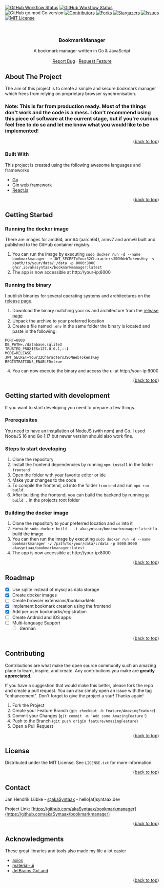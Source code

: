 <div id="top"></div>
<!-- PROJECT SHIELDS -->

[![GitHub Workflow Status](https://img.shields.io/github/workflow/status/akasyntaax/bookmarkmanager/Build%20a%20release%20executable?label=build%20executables&style=flat-square)](https://github.com/akaSyntaax/bookmarkmanager/actions/workflows/build.yml)
[![GitHub Workflow Status](https://img.shields.io/github/workflow/status/akasyntaax/bookmarkmanager/Docker%20Image%20CI?label=build%20docker%20image&style=flat-square)](https://github.com/akaSyntaax/bookmarkmanager/actions/workflows/docker-image.yml)
![GitHub go.mod Go version](https://img.shields.io/github/go-mod/go-version/akasyntaax/bookmarkmanager?style=flat-square)
[![Contributors](https://img.shields.io/github/contributors/akaSyntaax/bookmarkmanager.svg?style=flat-square)](https://github.com/akaSyntaax/bookmarkmanager/graphs/contributors)
[![Forks](https://img.shields.io/github/forks/akaSyntaax/bookmarkmanager.svg?style=flat-square)](https://github.com/akaSyntaax/bookmarkmanager/network/members)
[![Stargazers](https://img.shields.io/github/stars/akaSyntaax/bookmarkmanager.svg?style=flat-square)](https://github.com/akaSyntaax/bookmarkmanager/stargazers)
[![Issues](https://img.shields.io/github/issues/akaSyntaax/bookmarkmanager.svg?style=flat-square)](https://github.com/akaSyntaax/bookmarkmanager/issues)
[![MIT License](https://img.shields.io/github/license/akaSyntaax/bookmarkmanager.svg?style=flat-square)](https://github.com/akaSyntaax/bookmarkmanager/blob/master/LICENSE.txt)

<br />
<div align="center">
<h3 align="center">BookmarkManager</h3>

  <p align="center">
    A bookmark manager written in Go & JavaScript
    <br />
    <br />
    <a href="https://github.com/akaSyntaax/bookmarkmanager/issues">Report Bug</a>
    ·
    <a href="https://github.com/akaSyntaax/bookmarkmanager/issues">Request Feature</a>
  </p>
</div>

<!-- ABOUT THE PROJECT -->
## About The Project
The aim of this project is to create a simple and secure bookmark manager which frees from relying on proprietary browser synchronisation.

### Note: **This is far from production ready. Most of the things don't work and the code is a mess. I don't recommend using this piece of software at the current stage, but if you're curious feel free to do so and let me know what you would like to be implemented!**

<p align="right">(<a href="#top">back to top</a>)</p>



### Built With

This project is created using the following awesome languages and frameworks

* [Go](https://go.dev)
* [Gin web framework](https://github.com/gin-gonic/gin)
* [React.js](https://reactjs.org/)

<p align="right">(<a href="#top">back to top</a>)</p>



<!-- GETTING STARTED -->
## Getting Started

### Running the docker image
There are images for amd64, arm64 (aarch64), armv7 and armv6 built and published to the GitHub container registry.

1. You can run the image by executing `sudo docker run -d --name bookmarkmanager -e JWT_SECRET=Your32CharactersJSONWebTokensKey -v /path/to/your/data/:/data -p 8000:8000 ghcr.io/akasyntaax/bookmarkmanager:latest`
3. The app is now accessible at http://your-ip:8000

### Running the binary

I publish binaries for several operating systems and architectures on the [release page](https://github.com/akasyntaax/bookmarkmanager/releases).

1. Download the binary matching your os and architecture from the [release page](https://github.com/akasyntaax/bookmarkmanager/releases)
2. Unpack the archive to your preferred location
3. Create a file named `.env` in the same folder the binary is located and paste in the following:
```
PORT=8000
DB_PATH=./database.sqlite3
TRUSTED_PROXIES=127.0.0.1,::1
MODE=RELEASE
JWT_SECRET=Your32CharactersJSONWebTokensKey
REGISTRATIONS_ENABLED=true
```
4. You can now execute the binary and access the ui at http://your-ip:8000

<p align="right">(<a href="#top">back to top</a>)</p>



<!-- USAGE EXAMPLES -->
## Getting started with development
If you want to start developing you need to prepare a few things.

### Prerequisites

You need to have an installation of NodeJS (with npm) and Go. I used NodeJS 16 and Go 1.17 but newer version should also work fine.

### Steps to start developing

1. Clone the repository
2. Install the frontend dependencies by running `npm install` in the folder `frontend`
3. Open the folder with your favorite editor or ide
4. Make your changes to the code
5. To compile the frontend, cd into the folder `frontend` and run `npm run build`
6. After building the frontend, you can build the backend by running `go build .` in the projects root folder

### Building the docker image

1. Clone the repository to your preferred location and `cd` into it
2. Execute `sudo docker build . -t akasyntaax/bookmarkmanager:latest` to build the image
3. You can then run the image by executing `sudo docker run -d --name bookmarkmanager -v /path/to/your/data/:/data -p 8000:8000 akasyntaax/bookmarkmanager:latest`
4. The app is now accessible at http://your-ip:8000

<p align="right">(<a href="#top">back to top</a>)</p>


<!-- ROADMAP -->
## Roadmap

- [x] Use sqlite instead of mysql as data storage
- [x] Create docker images
- [ ] Create browser extensions/bookmarklets
- [x] Implement bookmark creation using the frontend
- [x] Add per user bookmarks/registration
- [ ] Create Android and iOS apps
- [ ] Multi-language Support
    - [ ] German

<p align="right">(<a href="#top">back to top</a>)</p>



<!-- CONTRIBUTING -->
## Contributing

Contributions are what make the open source community such an amazing place to learn, inspire, and create. Any contributions you make are **greatly appreciated**.

If you have a suggestion that would make this better, please fork the repo and create a pull request. You can also simply open an issue with the tag "enhancement".
Don't forget to give the project a star! Thanks again!

1. Fork the Project
2. Create your Feature Branch (`git checkout -b feature/AmazingFeature`)
3. Commit your Changes (`git commit -m 'Add some AmazingFeature'`)
4. Push to the Branch (`git push origin feature/AmazingFeature`)
5. Open a Pull Request

<p align="right">(<a href="#top">back to top</a>)</p>



<!-- LICENSE -->
## License

Distributed under the MIT License. See `LICENSE.txt` for more information.

<p align="right">(<a href="#top">back to top</a>)</p>



<!-- CONTACT -->
## Contact

Jan Hendrik Lübke - [@akaSyntaax](https://twitter.com/akaSyntaax) - hello[at]syntaax.dev

Project Link: [https://github.com/akaSyntaax/bookmarkmanager](https://github.com/akaSyntaax/bookmarkmanager)

<p align="right">(<a href="#top">back to top</a>)</p>



<!-- ACKNOWLEDGMENTS -->
## Acknowledgments

These great libraries and tools also made my life a lot easier

* [axios](https://github.com/axios/axios)
* [material-ui](https://github.com/mui/material-ui)
* [JetBrains GoLand](https://www.jetbrains.com/go/)

<p align="right">(<a href="#top">back to top</a>)</p>
